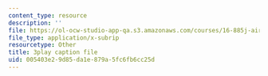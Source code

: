 ```yaml
---
content_type: resource
description: ''
file: https://ol-ocw-studio-app-qa.s3.amazonaws.com/courses/16-885j-aircraft-systems-engineering-fall-2005/005403e29d85da1e879a5fc6fb6cc25d_YxhoHe3BZ-g.srt
file_type: application/x-subrip
resourcetype: Other
title: 3play caption file
uid: 005403e2-9d85-da1e-879a-5fc6fb6cc25d
---
```

